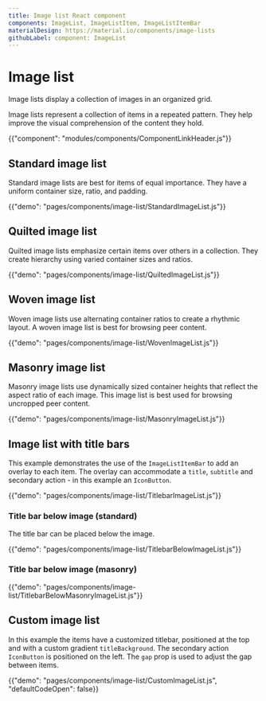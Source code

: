 ```yaml
---
title: Image list React component
components: ImageList, ImageListItem, ImageListItemBar
materialDesign: https://material.io/components/image-lists
githubLabel: component: ImageList
---
```


# Image list

<p class="description">Image lists display a collection of images in an organized grid.</p>

Image lists represent a collection of items in a repeated pattern. They help improve the visual comprehension of the content they hold.

{{"component": "modules/components/ComponentLinkHeader.js"}}

## Standard image list

Standard image lists are best for items of equal importance. They have a uniform container size, ratio, and padding.

{{"demo": "pages/components/image-list/StandardImageList.js"}}

## Quilted image list

Quilted image lists emphasize certain items over others in a collection. They create hierarchy using varied container sizes and ratios.

{{"demo": "pages/components/image-list/QuiltedImageList.js"}}

## Woven image list

Woven image lists use alternating container ratios to create a rhythmic layout. A woven image list is best for browsing peer content.

{{"demo": "pages/components/image-list/WovenImageList.js"}}

## Masonry image list

Masonry image lists use dynamically sized container heights that reflect the aspect ratio of each image. This image list is best used for browsing uncropped peer content.

{{"demo": "pages/components/image-list/MasonryImageList.js"}}

## Image list with title bars

This example demonstrates the use of the `ImageListItemBar` to add an overlay to each item.
The overlay can accommodate a `title`, `subtitle` and secondary action - in this example an `IconButton`.

{{"demo": "pages/components/image-list/TitlebarImageList.js"}}

### Title bar below image (standard)

The title bar can be placed below the image.

{{"demo": "pages/components/image-list/TitlebarBelowImageList.js"}}

### Title bar below image (masonry)

{{"demo": "pages/components/image-list/TitlebarBelowMasonryImageList.js"}}

## Custom image list

In this example the items have a customized titlebar, positioned at the top and with a custom gradient `titleBackground`.
The secondary action `IconButton` is positioned on the left. The `gap` prop is used to adjust the gap between items.

{{"demo": "pages/components/image-list/CustomImageList.js", "defaultCodeOpen": false}}
